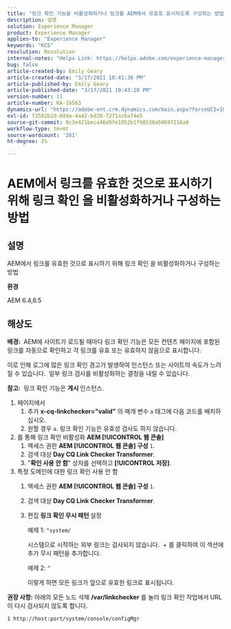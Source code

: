 ```yaml
---
title: "링크 확인 기능을 비활성화하거나 링크를 AEM에서 유효로 표시하도록 구성하는 방법"
description: 설명
solution: Experience Manager
product: Experience Manager
applies-to: "Experience Manager"
keywords: "KCS"
resolution: Resolution
internal-notes: "Helpx Link: https://helpx.adobe.com/experience-manager/kb/how-to-configure-linkchecker-tomark-alllinks-asvalid.html"
bug: false
article-created-by: Emily Geary
article-created-date: "3/17/2021 10:41:36 PM"
article-published-by: Emily Geary
article-published-date: "3/17/2021 10:43:28 PM"
version-number: 11
article-number: KA-16563
dynamics-url: "https://adobe-ent.crm.dynamics.com/main.aspx?forceUCI=1&pagetype=entityrecord&etn=knowledgearticle&id=21d0f7ed-7187-eb11-a812-000d3a593216"
exl-id: f2582b2d-0d4e-4a42-bd38-7271ac6a74e5
source-git-commit: 0c3e421beca46d9fe1952b1f98538a50697216a0
workflow-type: tm+mt
source-wordcount: '261'
ht-degree: 2%

---
```


# AEM에서 링크를 유효한 것으로 표시하기 위해 링크 확인 을 비활성화하거나 구성하는 방법

## 설명


AEM에서 링크를 유효한 것으로 표시하기 위해 링크 확인 을 비활성화하거나 구성하는 방법

<b>환경</b>

AEM 6.4,6.5


## 해상도


<b>배경:</b>  AEM에 사이트가 로드될 때마다 링크 확인 기능은 모든 컨텐츠 페이지에 포함된 링크를 자동으로 확인하고 각 링크를 유효 또는 유효하지 않음으로 표시합니다.

이로 인해 로그에 많은 링크 확인 경고가 발생하여 인스턴스 또는 사이트의 속도가 느려질 수 있습니다.  일부 링크 검사를 비활성화하는 결정을 내릴 수 있습니다.

<b>참고:</b>  링크 확인 기능은 <b>게시 </b>인스턴스.



1. 페이지에서
   1. 추가 <b>x-cq-linkchecker=&quot;valid&quot;</b> 의 매개 변수 `a` 태그에 다음 코드를 배치하십시오.
   2. 원할 경우 `a`. 링크 확인 기능은 유효성 검사도 하지 않습니다.
2. 를 통해 링크 확인 비활성화 <b>AEM [!UICONTROL 웹 콘솔]</b>
   1. 액세스 권한 <b>AEM [!UICONTROL 웹 콘솔] 구성</b> `1`.
   2. 검색 대상 <b>Day CQ Link Checker Transformer</b>.
   3. &quot;<b>확인 사용 안 함</b>&quot; 상자를 선택하고 <b>[!UICONTROL 저장]</b>.
3. 특정 도메인에 대한 링크 확인 사용 안 함
   1. 액세스 권한 <b>AEM [!UICONTROL 웹 콘솔] 구성</b> `1`.
   2. 검색 대상 <b>Day CQ Link Checker Transformer</b>.
   3. 편집 <b>링크 확인 무시 패턴 </b>설정



      예제 1: `^system/`

      시스템으로 시작하는 외부 링크는 검사되지 않습니다.  + 를 클릭하여 이 섹션에 추가 무시 패턴을 추가합니다. 



      예제 2: `^`

      이렇게 하면 모든 링크가 앞으로 유효한 링크로 표시됩니다.




<b>권장 사항:</b> 아래의 모든 노드 삭제 <b>/var/linkchecker</b> 를 눌러 링크 확인 작업에서 URL이 다시 검사되지 않도록 합니다.

`1 http://host:port/system/console/configMgr`
